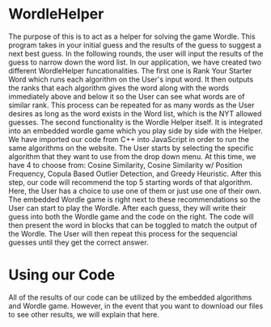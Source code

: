 # WordleHelper
The purpose of this is to act as a helper for solving the game Wordle. This program takes in your initial guess and the results of the guess to suggest a next best guess. In the following rounds, the user will input the results of the guess to narrow down the word list.
In our application, we have created two different WordleHelper funcationalities. The first one is Rank Your Starter Word which runs each algorithm on the User's input word. It then outputs the ranks that each algorithm gives the word along with the words immediately above and below it so the User can see what words are of similar rank. This process can be repeated for as many words as the User desires as long as the word exists in the Word list, which is the NYT allowed guesses. 
The second functionality is the Wordle Helper itself. It is integrated into an embedded wordle game which you play side by side with the Helper. We have imported our code from C++ into JavaScript in order to run the same algorithms on the website. The User starts by selecting the specific algorithm that they want to use from the drop down menu. At this time, we have 4 to choose from: Cosine Similarity, Cosine Similarity w/ Position Frequency, Copula Based Outlier Detection, and Greedy Heuristic. After this step, our code will recommend the top 5 starting words of that algorithm. Here, the User has a choice to use one of them or just use one of their own. The embedded Wordle game is right next to these recommendations so the User can start to play the Wordle. After each guess, they will write their guess into both the Wordle game and the code on the right. The code will then present the word in blocks that can be toggled to match the output of the Wordle. The User will then repeat this process for the sequencial guesses until they get the correct answer. 

# Using our Code
All of the results of our code can be utilized by the embedded algorithms and Wordle game. However, in the event that you want to download our files to see other results, we will explain that here. 
